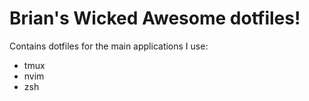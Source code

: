 # Brian's Wicked Awesome dotfiles!
Contains dotfiles for the main applications I use:
 - tmux
 - nvim
 - zsh
